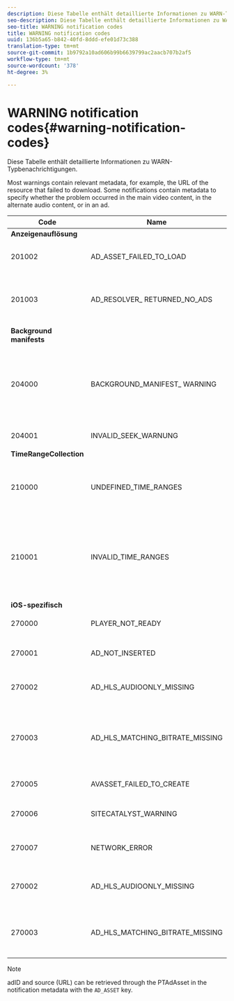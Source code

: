 ```yaml
---
description: Diese Tabelle enthält detaillierte Informationen zu WARN-Typbenachrichtigungen.
seo-description: Diese Tabelle enthält detaillierte Informationen zu WARN-Typbenachrichtigungen.
seo-title: WARNING notification codes
title: WARNING notification codes
uuid: 136b5a65-b842-40fd-8ddd-efe01d73c388
translation-type: tm+mt
source-git-commit: 1b9792a10ad606b99b6639799ac2aacb707b2af5
workflow-type: tm+mt
source-wordcount: '378'
ht-degree: 3%

---
```



# WARNING notification codes{#warning-notification-codes}

Diese Tabelle enthält detaillierte Informationen zu WARN-Typbenachrichtigungen.

<!--<a id="section_F25366B6703040E3ADA993C113618F01"></a>-->

Most warnings contain relevant metadata, for example, the URL of the resource that failed to download. Some notifications contain metadata to specify whether the problem occurred in the main video content, in the alternate audio content, or in an ad.

<table frame="all" colsep="1" rowsep="1" id="table_C24772DF203B4DB2ACE6B475698C4C58"> 
 <thead> 
  <tr rowsep="1"> 
   <th colname="1" class="entry"> Code </th> 
   <th colname="2" class="entry"> Name </th> 
   <th colname="3" class="entry"> InnerNotification </th> 
   <th colname="4" class="entry"> Metadata Keys </th> 
   <th colname="5" class="entry"> Comments </th> 
  </tr> 
 </thead>
 <tbody> 
  <tr rowsep="1"> 
   <td colname="1"><b>Anzeigenauflösung</b> </td> 
   <td colname="2"> </td>
   <td colname="3"> </td>
   <td colname="4"> </td>
   <td colname="5"> </td>
  </tr> 
  <tr rowsep="1"> 
   <td colname="1"><span class="codeph"> 201002</span> </td> 
   <td colname="2"><span class="codeph"> AD_ASSET_FAILED_TO_LOAD</span> </td> 
   <td colname="3"> <p>Keines </p> </td> 
   <td colname="4"><span class="codeph"> AD_ASSET, INTERNAL_ERROR</span> </td> 
   <td colname="5"> <p>An error has occurred when trying to load an ad creative. </p> </td> 
  </tr> 
  <tr rowsep="1"> 
   <td colname="1"><span class="codeph"> 201003</span> </td> 
   <td colname="2"><span class="codeph"> AD_RESOLVER_ RETURNED_NO_ADS</span> </td> 
   <td colname="3"> <p>None </p> </td> 
   <td colname="4"><span class="codeph"> INTERNAL_ERROR, AD_ID,DESCRIPTION</span> </td> 
   <td colname="5"> <p>Ad resolving failed because of an invalid VAST URL or because no ad was returned from the VAST wrapper. </p> </td> 
  </tr> 
  <tr rowsep="1"> 
   <td colname="1"><b>Background manifests</b> </td> 
   <td colname="2"> </td>
   <td colname="3"> </td>
   <td colname="4"> </td>
   <td colname="5"> </td>
  </tr> 
  <tr rowsep="1"> 
   <td colname="1"><span class="codeph"> 204000 </span> </td> 
   <td colname="2"><span class="codeph"> BACKGROUND_MANIFEST_ WARNING</span> </td> 
   <td colname="3"> <p>None </p> </td> 
   <td colname="4"><span class="codeph"> HINTERGRUND_MANIFEST_WARNING_ERROR</span><span class="codeph"> HINTERGRUND_MANIFEST_WARNING_NAME</span> <span class="codeph"> BESCHREIBUNG</span> </td> 
   <td colname="5"> <p> Fehler beim Download des Hintergrundmanifests. Ein Fehler beim Aktualisieren des Hintergrundmanifests wird als TVSDK-Warnung ausgelöst und führt nicht dazu, dass die Wiedergabe angehalten wird. </p> </td> 
  </tr> 
  <tr rowsep="1"> 
   <td colname="1"><span class="codeph"> 204001 </span> </td> 
   <td colname="2"><span class="codeph"> INVALID_SEEK_WARNUNG</span> </td> 
   <td colname="3"> <p>Keines </p> </td> 
   <td colname="4"><span class="codeph"> BESCHREIBUNG</span> </td> 
   <td colname="5"> <p></p> </td> 
  </tr> 
  <tr rowsep="1"> 
   <td colname="1"><b>TimeRangeCollection</b> </td> 
   <td colname="2"> </td>
   <td colname="3"> </td>
   <td colname="4"> </td>
   <td colname="5"> </td>
  </tr> 
  <tr rowsep="1"> 
   <td colname="1"><span class="codeph"> 210000 </span> </td> 
   <td colname="2"><span class="codeph"> UNDEFINED_TIME_RANGES </span> </td> 
   <td colname="3"> <p>Keines </p> </td> 
   <td colname="4"> Keines </td> 
   <td colname="5"> Der Anzeigensignalisierungsmodus ist als benutzerdefinierter Bereich definiert, es sind jedoch keine Bereiche definiert. </td> 
  </tr> 
  <tr rowsep="1"> 
   <td colname="1"><span class="codeph"> 210001 </span> </td> 
   <td colname="2"><span class="codeph"> INVALID_TIME_RANGES </span> </td> 
   <td colname="3"> <p>Keines </p> </td> 
   <td colname="4"><span class="codeph"> BESCHREIBUNG </span> </td> 
   <td colname="5"> <p> Ein oder mehrere Zeitbereiche sind ungültig und werden ignoriert oder geändert. </p> <p> BESCHREIBUNG ist eine Zeichenfolge, die eine Beschreibung der ungültigen Bereiche enthält. </p> </td> 
  </tr> 
  <tr rowsep="1"> 
   <td colname="1"><b>iOS-spezifisch</b> </td> 
   <td colname="2"> </td>
   <td colname="3"> </td>
   <td colname="4"> </td>
   <td colname="5"> </td>
  </tr> 
  <tr rowsep="1"> 
   <td colname="1"><span class="codeph"> 270000 </span> </td> 
   <td colname="2"><span class="codeph"> PLAYER_NOT_READY </span> </td> 
   <td colname="3"> <p>Keines </p> </td> 
   <td colname="4"><span class="codeph"> BESCHREIBUNG </span> </td> 
   <td colname="5"> </td> 
  </tr> 
  <tr rowsep="1"> 
   <td colname="1"><span class="codeph"> 270001 </span> </td> 
   <td colname="2"><span class="codeph"> AD_NOT_INSERTED </span> </td> 
   <td colname="3"> <p>Keines </p> </td> 
   <td colname="4"> <p>None </p> </td> 
   <td colname="5"> <p>AD was not inserted on the stream. </p> </td> 
  </tr> 
  <tr rowsep="1"> 
   <td colname="1"><span class="codeph"> 270002 </span> </td> 
   <td colname="2"><span class="codeph"> AD_HLS_AUDIOONLY_MISSING </span> </td> 
   <td colname="3"><span class="codeph"> AD_NOT_INSERTED </span> </td> 
   <td colname="4"> <p>Keines </p> </td> 
   <td colname="5"> <p>Anzeige enthält nicht den Stream "Nur Audio" </p> </td> 
  </tr> 
  <tr rowsep="1"> 
   <td colname="1"><span class="codeph"> 270003 </span> </td> 
   <td colname="2"><span class="codeph"> AD_HLS_MATCHING_BITRATE_MISSING </span> </td> 
   <td colname="3"><span class="codeph"> AD_NOT_INSERTED </span> </td> 
   <td colname="4"> <p>None </p> </td> 
   <td colname="5"> <p>Für die aktuelle Bitrate des Inhalts wurde kein übereinstimmender Anzeigenstream gefunden. </p> <p>  </p> </td> 
  </tr> 
  <tr rowsep="1"> 
   <td colname="1"><span class="codeph"> 270005 </span> </td> 
   <td colname="2"><span class="codeph"> AVASSET_FAILED_TO_CREATE </span> </td> 
   <td colname="3"><span class="codeph"> PLAYBACK_ERROR </span> </td> 
   <td colname="4"> <p>None </p> </td> 
   <td colname="5"> <p>Error at creating the AVAsset. </p> </td> 
  </tr> 
  <tr rowsep="1"> 
   <td colname="1"><span class="codeph"> 270006 </span> </td> 
   <td colname="2"><span class="codeph"> SITECATALYST_WARNING </span> </td> 
   <td colname="3"> <p>None </p> </td> 
   <td colname="4"><span class="codeph"> BESCHREIBUNG </span> </td> 
   <td colname="5"> <p>Warnung: Siehe Beschreibung der SiteCatalyst-Warnung. </p> </td> 
  </tr> 
  <tr rowsep="1"> 
   <td colname="1"><span class="codeph"> 270007 </span> </td> 
   <td colname="2"><span class="codeph"> NETWORK_ERROR </span> </td> 
   <td colname="3"> <p>Keines </p> </td> 
   <td colname="4"><span class="codeph"> URL </span> </td> 
   <td colname="5"> <p>Fehler beim Abrufen von Daten aus dem Netzwerk. </p> </td> 
  </tr> 
  <tr rowsep="1"> 
   <td colname="1"><span class="codeph"> 270002</span> </td> 
   <td colname="2"><span class="codeph"> AD_HLS_AUDIOONLY_MISSING</span> </td> 
   <td colname="3"> <p>None </p> </td> 
   <td colname="4"><span class="codeph"> AD_ASSET</span> </td> 
   <td colname="5"> <p>Die Audiowiedergabe für diese Anzeige kann nicht gehört werden, da sie fehlt </p> </td> 
  </tr> 
  <tr rowsep="1"> 
   <td colname="1"><span class="codeph"> 270003</span> </td> 
   <td colname="2"><span class="codeph"> AD_HLS_MATCHING_BITRATE_MISSING</span> </td> 
   <td colname="3"> <p>Keines </p> </td> 
   <td colname="4"><span class="codeph"> AD_ASSET</span> </td> 
   <td colname="5"> <p>The matching bitrate is missing. </p> <p>  </p>
    <!-- workaround for PDF having too much negative kerning in column 2 --> </td> 
  </tr> 
 </tbody> 
</table>

>[!NOTE]
>
>adID and source (URL) can be retrieved through the PTAdAsset in the notification metadata with the `AD_ASSET` key.
